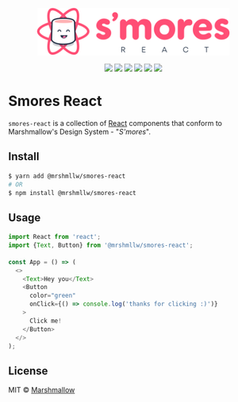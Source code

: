 <p align="center">
    <img src="./smores-logo.svg"
        height="95">
</p>
<p align="center">
  <a href="https://www.npmjs.com/package/@mrshmllw/smores-react" alt="npm-version-badge">
    <img src="https://img.shields.io/npm/v/@mrshmllw/smores-react.svg?style=flat-square" /></a>
  <a href="https://github.com/marshmallow-insurance/smores-react/blob/master/LICENSE" alt="licence-badge">
    <img src="https://img.shields.io/github/license/marshmallow-insurance/smores-react.svg?style=flat-square" /></a>
  <a href="https://travis-ci.com/marshmallow-insurance/smores-react" alt="travis-build-badge">
    <img src="https://img.shields.io/travis/com/marshmallow-insurance/smores-react.svg?style=flat-square" /></a>
  <a href="https://david-dm.org/marshmallow-insurance/smores-react" alt="dependencies-badge">
    <img src="https://img.shields.io/david/marshmallow-insurance/smores-react.svg?style=flat-square" /></a>
  <a href="https://www.codacy.com/app/Marshmallow/smores-react?utm_source=github.com&amp;utm_medium=referral&amp;utm_content=marshmallow-insurance/smores-react&amp;utm_campaign=Badge_Grade"><img src="https://img.shields.io/codacy/grade/e6e23095e1e64ca6bba6076b7589fa4a.svg?style=flat-square"/></a>
  <a href="https://prettier.io/" alt="prettier-badge">
    <img src="https://img.shields.io/badge/code_style-prettier-ff69b4.svg?style=flat-square" /></a>
</p>

# Smores React

`smores-react` is a collection of [React](https://facebook.github.io/react/)
components that conform to Marshmallow's Design System - "_S'mores_".

## Install

```bash
$ yarn add @mrshmllw/smores-react
# OR
$ npm install @mrshmllw/smores-react
```

## Usage

```js
import React from 'react';
import {Text, Button} from '@mrshmllw/smores-react';

const App = () => (
  <>
    <Text>Hey you</Text>
    <Button 
      color="green"
      onClick={() => console.log('thanks for clicking :)')}
    >
      Click me!
    </Button>
  </>
);
```

## License

MIT © [Marshmallow](https://www.marshmallow.com/)
